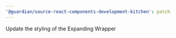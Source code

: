 ```yaml
---
'@guardian/source-react-components-development-kitchen': patch
---
```


Update the styling of the Expanding Wrapper
